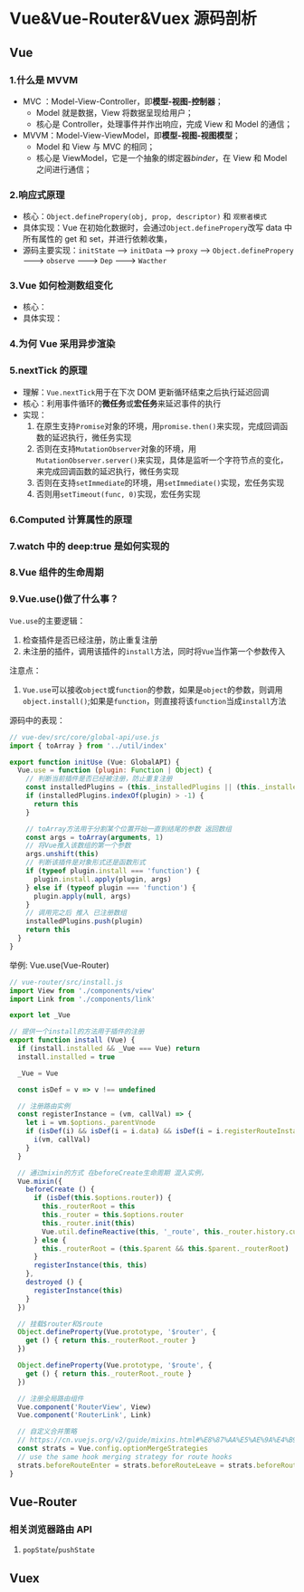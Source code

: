 # Vue&Vue-Router&Vuex 源码剖析

## Vue

### 1.什么是 MVVM

- MVC ：Model-View-Controller，即**模型-视图-控制器**；
  - Model 就是数据，View 将数据呈现给用户；
  - 核心是 Controller，处理事件并作出响应，完成 View 和 Model 的通信；
- MVVM：Model-View-ViewModel，即**模型-视图-视图模型**；
  - Model 和 View 与 MVC 的相同；
  - 核心是 ViewModel，它是一个抽象的绑定器*binder*，在 View 和 Model 之间进行通信；

### 2.响应式原理

- 核心：`Object.definePropery(obj, prop, descriptor)` 和 `观察者模式`
- 具体实现：Vue 在初始化数据时，会通过`Object.definePropery`改写 data 中所有属性的 get 和 set，并进行依赖收集，
- 源码主要实现：`initState` --> `initData` --> `proxy` --> `Object.definePropery` ---> `observe` ---> `Dep` ---> `Wacther`

### 3.Vue 如何检测数组变化

- 核心：
- 具体实现：

### 4.为何 Vue 采用异步渲染

### 5.nextTick 的原理

- 理解：`Vue.nextTick`用于在下次 DOM 更新循环结束之后执行延迟回调
- 核心：利用事件循环的**微任务**或**宏任务**来延迟事件的执行
- 实现：
  1. 在原生支持`Promise`对象的环境，用`promise.then()`来实现，完成回调函数的延迟执行，微任务实现
  2. 否则在支持`MutationObserver`对象的环境，用`MutationObserver.server()`来实现，具体是监听一个字符节点的变化，来完成回调函数的延迟执行，微任务实现
  3. 否则在支持`setImmediate`的环境，用`setImmediate()`实现，宏任务实现
  4. 否则用`setTimeout(func, 0)`实现，宏任务实现

### 6.Computed 计算属性的原理

### 7.watch 中的 deep:true 是如何实现的

### 8.Vue 组件的生命周期

### 9.Vue.use()做了什么事？

`Vue.use`的主要逻辑：

1. 检查插件是否已经注册，防止重复注册
2. 未注册的插件，调用该插件的`install`方法，同时将`Vue`当作第一个参数传入

注意点：

1. `Vue.use`可以接收`object`或`function`的参数，如果是`object`的参数，则调用`object.install()`;如果是`function`，则直接将该`function`当成`install`方法

源码中的表现：

```Javascript
// vue-dev/src/core/global-api/use.js
import { toArray } from '../util/index'

export function initUse (Vue: GlobalAPI) {
  Vue.use = function (plugin: Function | Object) {
    // 判断当前插件是否已经被注册，防止重复注册
    const installedPlugins = (this._installedPlugins || (this._installedPlugins = []))
    if (installedPlugins.indexOf(plugin) > -1) {
      return this
    }

    // toArray方法用于分割某个位置开始一直到结尾的参数 返回数组
    const args = toArray(arguments, 1)
    // 将Vue推入该数组的第一个参数
    args.unshift(this)
    // 判断该插件是对象形式还是函数形式
    if (typeof plugin.install === 'function') {
      plugin.install.apply(plugin, args)
    } else if (typeof plugin === 'function') {
      plugin.apply(null, args)
    }
    // 调用完之后 推入 已注册数组
    installedPlugins.push(plugin)
    return this
  }
}

```

举例:
Vue.use(Vue-Router)

```javascript
// vue-router/src/install.js
import View from './components/view'
import Link from './components/link'

export let _Vue

// 提供一个install的方法用于插件的注册
export function install (Vue) {
  if (install.installed && _Vue === Vue) return
  install.installed = true

  _Vue = Vue

  const isDef = v => v !== undefined

  // 注册路由实例
  const registerInstance = (vm, callVal) => {
    let i = vm.$options._parentVnode
    if (isDef(i) && isDef(i = i.data) && isDef(i = i.registerRouteInstance)) {
      i(vm, callVal)
    }
  }

  // 通过mixin的方式 在beforeCreate生命周期 混入实例，
  Vue.mixin({
    beforeCreate () {
      if (isDef(this.$options.router)) {
        this._routerRoot = this
        this._router = this.$options.router
        this._router.init(this)
        Vue.util.defineReactive(this, '_route', this._router.history.current)
      } else {
        this._routerRoot = (this.$parent && this.$parent._routerRoot) || this
      }
      registerInstance(this, this)
    },
    destroyed () {
      registerInstance(this)
    }
  })

  // 挂载$router和$route
  Object.defineProperty(Vue.prototype, '$router', {
    get () { return this._routerRoot._router }
  })

  Object.defineProperty(Vue.prototype, '$route', {
    get () { return this._routerRoot._route }
  })

  // 注册全局路由组件
  Vue.component('RouterView', View)
  Vue.component('RouterLink', Link)

  // 自定义合并策略
  // https://cn.vuejs.org/v2/guide/mixins.html#%E8%87%AA%E5%AE%9A%E4%B9%89%E9%80%89%E9%A1%B9%E5%90%88%E5%B9%B6%E7%AD%96%E7%95%A5
  const strats = Vue.config.optionMergeStrategies
  // use the same hook merging strategy for route hooks
  strats.beforeRouteEnter = strats.beforeRouteLeave = strats.beforeRouteUpdate = strats.created
}

```

## Vue-Router

### 相关浏览器路由 API

1. `popState`/`pushState`

## Vuex
